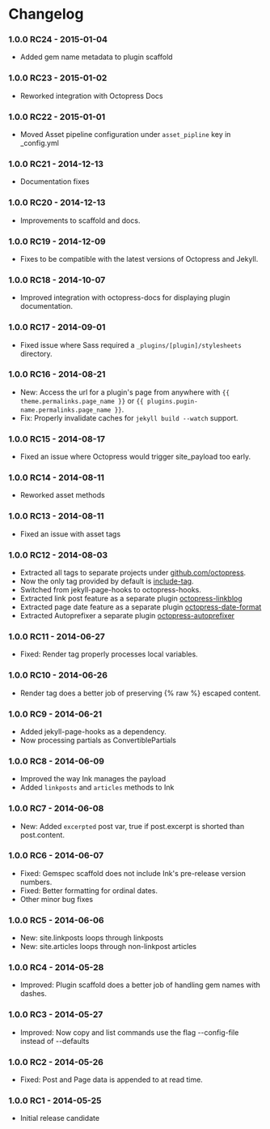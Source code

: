 # Changelog

### 1.0.0 RC24 - 2015-01-04

- Added gem name metadata to plugin scaffold

### 1.0.0 RC23 - 2015-01-02

- Reworked integration with Octopress Docs

### 1.0.0 RC22 - 2015-01-01

- Moved Asset pipeline configuration under `asset_pipline` key in _config.yml 

### 1.0.0 RC21 - 2014-12-13

- Documentation fixes

### 1.0.0 RC20 - 2014-12-13

- Improvements to scaffold and docs.

### 1.0.0 RC19 - 2014-12-09

- Fixes to be compatible with the latest versions of Octopress and Jekyll.

### 1.0.0 RC18 - 2014-10-07

- Improved integration with octopress-docs for displaying plugin documentation.

### 1.0.0 RC17 - 2014-09-01

- Fixed issue where Sass required a `_plugins/[plugin]/stylesheets` directory.

### 1.0.0 RC16 - 2014-08-21

- New: Access the url for a plugin's page from anywhere with `{{ theme.permalinks.page_name }}` or `{{ plugins.pugin-name.permalinks.page_name }}`.
- Fix: Properly invalidate caches for `jekyll build --watch` support.

### 1.0.0 RC15 - 2014-08-17

- Fixed an issue where Octopress would trigger site_payload too early. 

### 1.0.0 RC14 - 2014-08-11

- Reworked asset methods

### 1.0.0 RC13 - 2014-08-11

- Fixed an issue with asset tags

### 1.0.0 RC12 - 2014-08-03

- Extracted all tags to separate projects under [github.com/octopress](https://github.com/octopress).
- Now the only tag provided by default is [include-tag](https://github.com/octopress/include-tag).
- Switched from jekyll-page-hooks to octopress-hooks.
- Extracted link post feature as a separate plugin [octopress-linkblog](https://github.com/octopress/linkblog)
- Extracted page date feature as a separate plugin [octopress-date-format](https://github.com/octopress/date-format)
- Extracted Autoprefixer a separate plugin [octopress-autoprefixer](https://github.com/octopress/autoprefixer)

### 1.0.0 RC11 - 2014-06-27

- Fixed: Render tag properly processes local variables.

### 1.0.0 RC10 - 2014-06-26

- Render tag does a better job of preserving {% raw %} escaped content.

### 1.0.0 RC9 - 2014-06-21

- Added jekyll-page-hooks as a dependency.
- Now processing partials as ConvertiblePartials

### 1.0.0 RC8 - 2014-06-09

- Improved the way Ink manages the payload
- Added `linkposts` and `articles` methods to Ink

### 1.0.0 RC7 - 2014-06-08

- New: Added `excerpted` post var, true if post.excerpt is shorted than post.content.

### 1.0.0 RC6 - 2014-06-07

- Fixed: Gemspec scaffold does not include Ink's pre-release version numbers.
- Fixed: Better formatting for ordinal dates.
- Other minor bug fixes

### 1.0.0 RC5 - 2014-06-06

- New: site.linkposts loops through linkposts
- New: site.articles loops through non-linkpost articles

### 1.0.0 RC4 - 2014-05-28

- Improved: Plugin scaffold does a better job of handling gem names with dashes.

### 1.0.0 RC3 - 2014-05-27

- Improved: Now copy and list commands use the flag --config-file instead of --defaults

### 1.0.0 RC2 - 2014-05-26

- Fixed: Post and Page data is appended to at read time.

### 1.0.0 RC1 - 2014-05-25

- Initial release candidate
